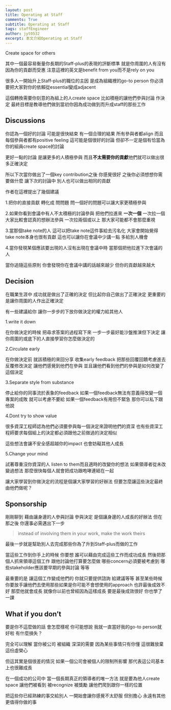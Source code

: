 ```yaml
---
layout: post
title: Operating at Staff
comments: True 
subtitle: Operating at Staff
tags: staffEngineer
author: jyt0532
excerpt: 本文介紹Operating at Staff
---
```


Create space for others

其中一個最容易衡量你長期的Staff-plus的表現的評斷標準 就是你周圍的人有沒有因為你的貢獻而受惠 注意這裡的英文是benefit from you而不是rely on you

很多人一開始升上Staff-plus的職位的主因 是成為組織裡的go-to person 你必須要把大家對你的依賴從essential變成adjacent

這個轉換需要你刻意的為組上的人create space 比如積極的讓他們參與討論 作決定 最終目標是教導他們做到當初你因為成功做到而升成staff的那些工作

## Discussions

你認為一個好的討論 可能是很快結束 有一個合理的結果 所有參與者都align 而且每個參與者都有positive feeling 這可能是個很好的討論 但卻不一定是個有恰當為你的組員create space的討論

更好一點的討論 是讓更多的人積極參與 而且**不太需要你的貢獻**他們就可以做出很多正確決定

所以下次當你做出了一個key contribution之後 你感覺很好 之後你必須想想你需要做什麼 讓下次的討論中 別人也可以做出相同的貢獻

作者在這裡提出了幾個建議

1.把你的直接貢獻 轉化成 問問題 問一個好的問題可以讓大家更積極參與

2.如果你看到會議中有人不太積極的討論參與 把他們拉進來 **一次一個** 一次拉一個大家比較會認真的想辦法參與 一次拉兩個或以上 那大家可能都不會那麼重視

3.當那個take note的人 這可以把take note這件事給去污名化 大家會開始覺得take note本身也很有貢獻 這也可以讓你在會議中少講一點 多給別人機會

4.當你發現某個應該要出現的人沒有出現在會議中時 當那個把他拉進下次會議的人

當你追隨這些原則 你會發現你在會議中講的話越來越少 但你的貢獻越來越大


## Decision

在職業生涯中 成功就是做出了正確的決定 但比起你自己做出了正確決定 更重要的是讓你周圍的人作出正確決定

有一些建議給你 讓你一步步的下放你做決定的權力給其他人

1.write it down

在你做決定的時候 把尋求答案的過程寫下來 一步一步最好能沙盤推演但下決定 讓你周圍的或底下的人直接學習你怎麼做決定的

2.Circulate early

在你做決定前 就該積極的來回分享 收集early feedback 把那些回覆回饋考慮進去 反覆修改決定 讓他們感覺到他們在參與 並且讓他們看到他們的參與是如何改變了這個決定

3.Separate style from substance

停止給你的同事流於表象的feedback 如果一個feedback無法有意義得改變一個專案的成敗 就可以考慮不要給 如果一個feedback有用但不緊急 那你可以私下跟他說

4.Dont try to show value

很多資深工程師認為他們必須要參與每一個決定來證明他們的資深 也有些資深工程師要求每個組上的決定都必須跟他之前做過的決定相似

這些想法會讓不安全感超越你的impact 也會妨礙其他人成長

5.Change your mind

試著尊重沒你資深的人 listen to them而且適時的改變你的想法 如果領導者從未改變過想法 那麼很快每個人就會把成功跟咆哮連結在一起


讓大家學習到你做決定的流程是個讓大家學習的好辦法 但要怎麼讓這些決定最終由他們做呢？

## Sponsorship

剛剛聊到 藉由讓身邊的人參與討論 參與決定 是個讓身邊的人成長的好辦法 但在那之後 你還事必需邁出下一步

> instead of involving them in your work, make the work theirs

最後一步就是幫助別人去完成那些你為了升到Staff-plus而做的工作

當這些工作到你手上的時候 你要想 誰可以藉由完成這些工作而成功成長 然後把那個人抓來領導這個工作 跟他討論他打算要怎麼做 哪些concern必須要被考慮到 哪些stakeholder應該要早期的參與討論 等等


最重要的是 讓這個工作變成他們的 你就只要提供諮詢 給建議等等 甚至某些時候你要放手讓他們去使用那些如果是你可能不會想使用的approach 也許最後成效不好 那麼他就會成長 就像你以前也曾經因為這樣成長 要是最後成效很好 你也學了一課

## What if you don’t

要是你不這麼做的話 會怎麼樣呢 你可能想說 我就一直當好我的go-to person就好啦 有什麼損失？

完全可以理解  當你被公司 被組織 深深的需要 因為某些事情只有你懂 這很難放棄這份虛榮心

但這其實是個很差的情況  如果一個公司會被個人的限制所影響 那代表這公司基本上也很難成長

在一個成功的公司中 當一個長期真正的領導者的唯一方法 就是要為他人create space 讓他們被看到 被recognize 被獎勵 讓他們爬到跟你一樣的位置

把這些你已經熟練的事交給別人 一開始會讓你感覺不太舒服 但別擔心 永遠有其他更值得你做的事 
